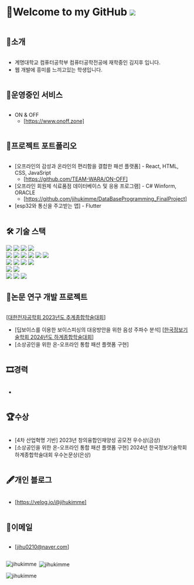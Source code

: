 # 👋Welcome to my GitHub ![](https://komarev.com/ghpvc/?username=jihukimme&label=Profile%20views&color=af4bf1&style=flat) 



<h2 style="display: inline-block; vertical-align: middle;">📌소개</h2>

- 계명대학교 컴퓨터공학부 컴퓨터공학전공에 재학중인 김지후 입니다.
- 웹 개발에 흥미를 느끼고있는 학생입니다.

<h2 style="display: inline-block; vertical-align: middle;">🚀운영중인 서비스</h2>

- ON & OFF
  - [https://www.onoff.zone]


<h2 style="display: inline-block; vertical-align: middle;">💼프로젝트 포트폴리오</h2>

- [오프라인의 감성과 온라인의 편리함을 결합한 패션 플랫폼] - React, HTML, CSS, JavaSript
  - [https://github.com/TEAM-WARA/ON-OFF]  
- [오프라인 회원제 식료품점 데이터베이스 및 응용 프로그램] - C# Winform, ORACLE
  - [https://github.com/jihukimme/DataBaseProgramming_FinalProject]  
- [esp32와 통신을 주고받는 앱] - Flutter

  
<h2 style="display: inline-block; vertical-align: middle;">🛠 기술 스택</h2>

<div>
  <img src="https://img.shields.io/badge/-C-00599C?style=for-the-badge&logo=c&logoColor=white">
  <img src="https://img.shields.io/badge/-CSharp-239120?style=for-the-badge&logo=c-sharp&logoColor=white">
  <img src="https://img.shields.io/badge/python-3776AB?style=for-the-badge&logo=python&logoColor=white">
  <img src="https://img.shields.io/badge/java-007396?style=for-the-badge&logo=java&logoColor=white"> 
  <br>
  
  <img src="https://img.shields.io/badge/html5-E34F26?style=for-the-badge&logo=html5&logoColor=white"> 
  <img src="https://img.shields.io/badge/css-1572B6?style=for-the-badge&logo=css3&logoColor=white"> 
  <img src="https://img.shields.io/badge/javascript-F7DF1E?style=for-the-badge&logo=javascript&logoColor=black"> 
  <img src="https://img.shields.io/badge/react-61DAFB?style=for-the-badge&logo=react&logoColor=black"> 
  <img src="https://img.shields.io/badge/dart-02569B?style=for-the-badge&logo=dart&logoColor=white">
  <img src="https://img.shields.io/badge/flutter-02569B?style=for-the-badge&logo=flutter&logoColor=white">
  <br>
  
  <img src="https://img.shields.io/badge/node.js-339933?style=for-the-badge&logo=Node.js&logoColor=white">
  <img src="https://img.shields.io/badge/express-000000?style=for-the-badge&logo=express&logoColor=white">
  <img src="https://img.shields.io/badge/oracle-F80000?style=for-the-badge&logo=oracle&logoColor=white"> 
  <img src="https://img.shields.io/badge/mysql-4479A1?style=for-the-badge&logo=mysql&logoColor=white"> 
  <br>
  
  <img src="https://img.shields.io/badge/bootstrap-7952B3?style=for-the-badge&logo=bootstrap&logoColor=white">
  <img src="https://img.shields.io/badge/amazonaws-232F3E?style=for-the-badge&logo=amazonaws&logoColor=white"> 
  <br>
  
  <img src="https://img.shields.io/badge/github-181717?style=for-the-badge&logo=github&logoColor=white">
  <img src="https://img.shields.io/badge/git-F05032?style=for-the-badge&logo=git&logoColor=white">
  <img src="https://img.shields.io/badge/fontawesome-339AF0?style=for-the-badge&logo=fontawesome&logoColor=white">
  <br>
</div>

  
<h2 style="display: inline-block; vertical-align: middle;">📜논문 연구 개발 프로젝트</h2>

[[대한전자공학회 2023년도 추계종합학술대회](https://conf.theieie.org/2023f/)]
- [딥보이스를 이용한 보이스피싱의 대응방안을 위한 음성 주파수 분석]
[[한국정보기술학회 2024년도 하계종합학술대회](https://ki-it.or.kr/conference/2024)]
- [소상공인을 위한 온-오프라인 통합 패션 플랫폼 구현]


<h2 style="display: inline-block; vertical-align: middle;">🎞경력</h2>

-


<h2 style="display: inline-block; vertical-align: middle;">🏆수상</h2>

- [4차 산업혁명 기반] 2023년 창의융합인재양성 공모전 우수상(금상)
- [소상공인을 위한 온-오프라인 통합 패션 플랫폼 구현] 2024년 한국정보기술학회 하계종합학술대회 우수논문상(은상)

  
<h2 style="display: inline-block; vertical-align: middle;">🖋개인 블로그</h2>

- [https://velog.io/@jihukimme]

<h2 style="display: inline-block; vertical-align: middle;">📧이메일</h2>

- [jihu0210@naver.com]
  
## 
<p><img align="left" src="https://github-readme-stats.vercel.app/api/top-langs?username=jihukimme&show_icons=true&theme=radical&locale=en&layout=compact" alt="jihukimme" /></p>

<p>&nbsp;<img align="center" src="https://github-readme-stats.vercel.app/api?username=jihukimme&show_icons=true&theme=radical&locale=en" alt="jihukimme" /></p>

<p><img align="center" src="https://github-readme-streak-stats.herokuapp.com/?user=jihukimme&theme=dark" alt="jihukimme" /></p>
